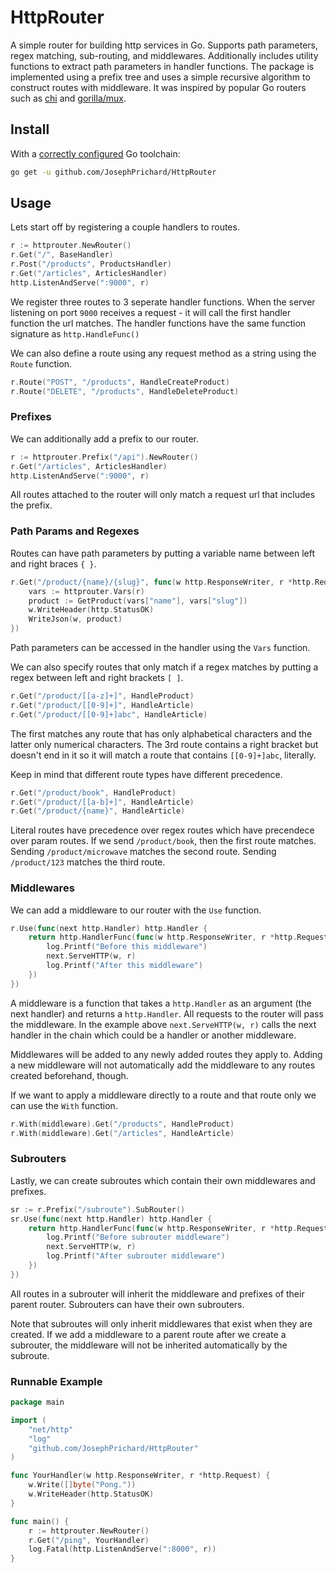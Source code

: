 # HttpRouter
A simple router for building http services in Go. Supports path parameters, regex matching, sub-routing, and middlewares. Additionally includes utility functions to extract path parameters in handler functions. The package is implemented using a prefix tree and uses a simple recursive algorithm to construct routes with middleware. It was inspired by popular Go routers such as [chi](https://github.com/go-chi/chi) and [gorilla/mux](https://github.com/gorilla/mux).

## Install

With a [correctly configured](https://golang.org/doc/install#testing) Go toolchain:

```sh
go get -u github.com/JosephPrichard/HttpRouter
```


## Usage

Lets start off by registering a couple handlers to routes.
```go
r := httprouter.NewRouter()
r.Get("/", BaseHandler)
r.Post("/products", ProductsHandler)
r.Get("/articles", ArticlesHandler)
http.ListenAndServe(":9000", r)
```

We register three routes to 3 seperate handler functions. When the server listening on port `9000` receives a request - it will call the first handler function the url matches. The handler functions have the same function signature as `http.HandleFunc()`

We can also define a route using any request method as a string using the `Route` function.
```go
r.Route("POST", "/products", HandleCreateProduct)
r.Route("DELETE", "/products", HandleDeleteProduct)
```

### Prefixes

We can additionally add a prefix to our router.
```go
r := httprouter.Prefix("/api").NewRouter()
r.Get("/articles", ArticlesHandler)
http.ListenAndServe(":9000", r)
```

All routes attached to the router will only match a request url that includes the prefix.

### Path Params and Regexes

Routes can have path parameters by putting a variable name between left and right braces `{ }`.
```go
r.Get("/product/{name}/{slug}", func(w http.ResponseWriter, r *http.Request) {
    vars := httprouter.Vars(r)
    product := GetProduct(vars["name"], vars["slug"])
    w.WriteHeader(http.StatusOK)
    WriteJson(w, product)
})
```

Path parameters can be accessed in the handler using the `Vars` function.

We can also specify routes that only match if a regex matches by putting a regex between left and right brackets `[ ]`.
```go
r.Get("/product/[[a-z]+]", HandleProduct)
r.Get("/product/[[0-9]+]", HandleArticle)
r.Get("/product/[[0-9]+]abc", HandleArticle)
```

The first matches any route that has only alphabetical characters and the latter only numerical characters. The 3rd route contains a right bracket but doesn't end in it so it will match a route that contains `[[0-9]+]abc`, literally.

Keep in mind that different route types have different precedence.

```go
r.Get("/product/book", HandleProduct)
r.Get("/product/[[a-b]+]", HandleArticle)
r.Get("/product/{name}", HandleArticle)
```

Literal routes have precedence over regex routes which have precendece over param routes. If we send `/product/book`, then the first route matches. Sending `/product/microwave` matches the second route. Sending `/product/123` matches the third route.

### Middlewares

We can add a middleware to our router with the `Use` function.
```go
r.Use(func(next http.Handler) http.Handler {
    return http.HandlerFunc(func(w http.ResponseWriter, r *http.Request) {
        log.Printf("Before this middleware")
        next.ServeHTTP(w, r)
        log.Printf("After this middleware")
    })
})
```

A middleware is a function that takes a `http.Handler` as an argument (the next handler) and returns a `http.Handler`.
All requests to the router will pass the middleware. In the example above `next.ServeHTTP(w, r)` calls the next handler in the chain which could be a handler or another middleware.

Middlewares will be added to any newly added routes they apply to. Adding a new middleware will not automatically add the middleware to any routes created beforehand, though.

If we want to apply a middleware directly to a route and that route only we can use the `With` function.
```go
r.With(middleware).Get("/products", HandleProduct)
r.With(middleware).Get("/articles", HandleArticle)
```

### Subrouters

Lastly, we can create subroutes which contain their own middlewares and prefixes.
```go
sr := r.Prefix("/subroute").SubRouter()
sr.Use(func(next http.Handler) http.Handler {
    return http.HandlerFunc(func(w http.ResponseWriter, r *http.Request) {
        log.Printf("Before subrouter middleware")
        next.ServeHTTP(w, r)
        log.Printf("After subrouter middleware")
    })
})
```

All routes in a subrouter will inherit the middleware and prefixes of their parent router. Subrouters can have their own subrouters.

Note that subroutes will only inherit middlewares that exist when they are created. If we add a middleware to a parent route after we create a subrouter, the middleware will not be inherited automatically by the subroute.

### Runnable Example

```go 
package main

import (
    "net/http"
    "log"
    "github.com/JosephPrichard/HttpRouter"
)

func YourHandler(w http.ResponseWriter, r *http.Request) {
    w.Write([]byte("Pong."))
    w.WriteHeader(http.StatusOK)
}

func main() {
    r := httprouter.NewRouter()
    r.Get("/ping", YourHandler)
    log.Fatal(http.ListenAndServe(":8000", r))
}
```